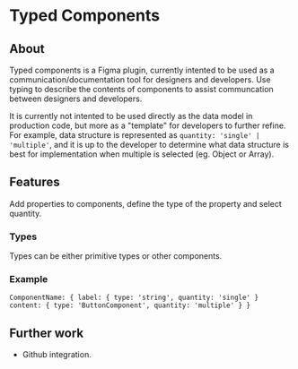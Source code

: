 # Typed Components

## About

Typed components is a Figma plugin, currently intented to be used as a communication/documentation tool for designers and developers. Use typing to describe the contents of components to assist communcation between designers and developers. 

It is currently not intented to be used directly as the data model in production code, but more as a "template" for developers to further refine. For example, data structure is represented as `quantity: 'single' | 'multiple'`, and it is up to the developer to determine what data structure is best for implementation when multiple is selected (eg. Object or Array). 

## Features

Add properties to components, define the type of the property and select quantity.

### Types

Types can be either primitive types or other components.


### Example

`
ComponentName: {
    label: {
        type: 'string',
        quantity: 'single'
    }
    content: {
        type: 'ButtonComponent',
        quantity: 'multiple'
    }
}
`


## Further work

- Github integration.
